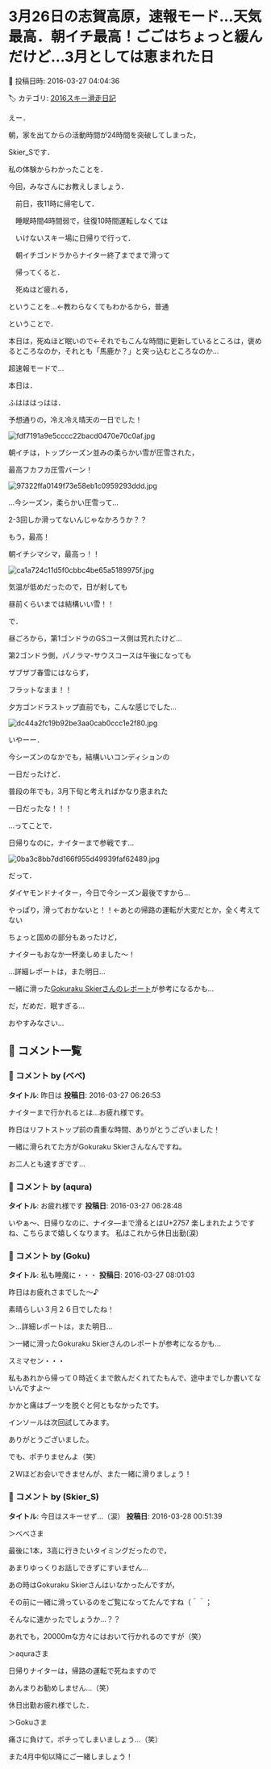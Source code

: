 # 3月26日の志賀高原，速報モード…天気最高．朝イチ最高！ごごはちょっと緩んだけど…3月としては恵まれた日

📅 投稿日時: 2016-03-27 04:04:36

🏷️ カテゴリ: [2016スキー滑走日記](c70c67ed5248e9432b899dcd5747048bb.md)

えー．


朝，家を出てからの活動時間が24時間を突破してしまった，


Skier_Sです．





私の体験からわかったことを．


今回，みなさんにお教えしましょう．


　前日，夜11時に帰宅して．


　睡眠時間4時間弱で，往復10時間運転しなくては


　いけないスキー場に日帰りで行って．


　朝イチゴンドラからナイター終了までまで滑って


　帰ってくると．


　死ぬほど疲れる，


ということを…←教わらなくてもわかるから，普通





ということで．


本日は，死ぬほど眠いので←それでもこんな時間に更新しているところは，褒めるところなのか，それとも「馬鹿か？」と突っ込むところなのか…


超速報モードで…





本日は．


ふはははっはは．


予想通りの，冷え冷え晴天の一日でした！




![fdf7191a9e5cccc22bacd0470e70c0af.jpg](images/fdf7191a9e5cccc22bacd0470e70c0af.jpg)




朝イチは，トップシーズン並みの柔らかい雪が圧雪された，


最高フカフカ圧雪バーン！




![97322ffa0149f73e58eb1c0959293ddd.jpg](images/97322ffa0149f73e58eb1c0959293ddd.jpg)




…今シーズン，柔らかい圧雪って…


2-3回しか滑ってないんじゃなかろうか？？





もう，最高！


朝イチシマシマ，最高っ！！




![ca1a724c11d5f0cbbc4be65a5189975f.jpg](images/ca1a724c11d5f0cbbc4be65a5189975f.jpg)




気温が低めだったので，日が射しても


昼前くらいまでは結構いい雪！！





で．


昼ごろから，第1ゴンドラのGSコース側は荒れたけど…


第2ゴンドラ側，パノラマ-サウスコースは午後になっても


ザブザブ春雪にはならず，


フラットなまま！！


夕方ゴンドラストップ直前でも，こんな感じでした…




![dc44a2fc19b92be3aa0cab0ccc1e2f80.jpg](images/dc44a2fc19b92be3aa0cab0ccc1e2f80.jpg)




いやーー．


今シーズンのなかでも，結構いいコンディションの


一日だったけど．


普段の年でも，3月下旬と考えればかなり恵まれた


一日だったな！！！





…ってことで．


日帰りなのに，ナイターまで参戦です…




![0ba3c8bb7dd166f955d49939faf62489.jpg](images/0ba3c8bb7dd166f955d49939faf62489.jpg)




だって．


ダイヤモンドナイター，今日で今シーズン最後ですから…


やっぱり，滑っておかないと！！←あとの帰路の運転が大変だとか，全く考えてない


ちょっと固めの部分もあったけど，


ナイターもおなか一杯楽しめました～！





…詳細レポートは，また明日…


一緒に滑った[Gokuraku Skierさんのレポート](http://red.ap.teacup.com/applet/gokurakuskier/20160326/archive)が参考になるかも…





だ，だめだ．眠すぎる…


おやすみなさい…

## 💬 コメント一覧

### 💬 コメント by (べべ)
**タイトル**: 昨日は
**投稿日**: 2016-03-27 06:26:53

ナイターまで行かれるとは…お疲れ様です。

昨日はリフトストップ前の貴重な時間、ありがとうございました！

一緒に滑られてた方がGokuraku Skierさんなんですね。

お二人とも速すぎです…

### 💬 コメント by (aqura)
**タイトル**: お疲れ様です
**投稿日**: 2016-03-27 06:28:48

いやぁ～、日帰りなのに、ナイタ―まで滑るとはU+2757  楽しまれたようですね、こちらまで嬉しくなります。  私はこれから休日出勤(涙)

### 💬 コメント by (Goku)
**タイトル**: 私も睡魔に・・・
**投稿日**: 2016-03-27 08:01:03

昨日はお疲れさまでした～♪

素晴らしい３月２６日でしたね！



＞…詳細レポートは，また明日…

＞一緒に滑ったGokuraku Skierさんのレポートが参考になるかも…



スミマセン・・・

私もあれから帰って０時近くまで飲んだくれてたもんで、途中までしか書いてないんですよ～



かかと痛はブーツを脱ぐと何ともなかったです。

インソールは次回試してみます。

ありがとうございました。

でも、ポチりませんよ（笑）



２Ｗほどお会いできませんが、また一緒に滑りましょう！

### 💬 コメント by (Skier_S)
**タイトル**: 今日はスキーせず…（涙）
**投稿日**: 2016-03-28 00:51:39

＞べべさま

最後に1本，3高に行きたいタイミングだったので，

あまりゆっくりお話しできずにすいません…

あの時はGokuraku Skierさんはいなかったんですが，

その前に一緒に滑っているのをご覧になってたんですね（＾＾；

そんなに速かったでしょうか…？？

あれでも，20000mな方々にはおいて行かれるのですが（笑）



＞aquraさま

日帰りナイターは，帰路の運転で死ねますので

あんまりお勧めしません…（笑）

休日出勤お疲れ様でした．



＞Gokuさま

痛さに負けて，ポチってしまいましょう…（笑）

また4月中旬以降にご一緒しましょう！

